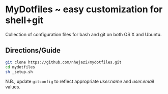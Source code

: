 # MyDotfiles ~ easy customization for shell+git

Collection of configuration files for bash and git on both OS X and Ubuntu.

## Directions/Guide
```bash
git clone https://github.com/nhejazi/mydotfiles.git
cd mydotfiles
sh _setup.sh
```
N.B., update `gitconfig` to reflect appropriate _user.name_ and _user.email_ values.
